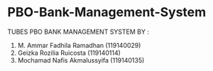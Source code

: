 # PBO-Bank-Management-System
TUBES PBO BANK MANAGEMENT SYSTEM BY :
1. M. Ammar Fadhila Ramadhan (119140029)
2. Geizka Rozilia Ruicosta (119140114)
3. Mochamad Nafis Akmalussyifa (119140135)
